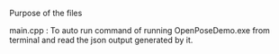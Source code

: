 Purpose of the files

main.cpp : To auto run command of running OpenPoseDemo.exe from terminal and read the json output generated by it.